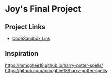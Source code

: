 # Joy's Final Project

## Project Links

- [CodeSandbox Link]()

## Inspiration 
https://mmcghee18.github.io/harry-potter-spells/ <br>
https://github.com/mmcghee18/harry-potter-spells


